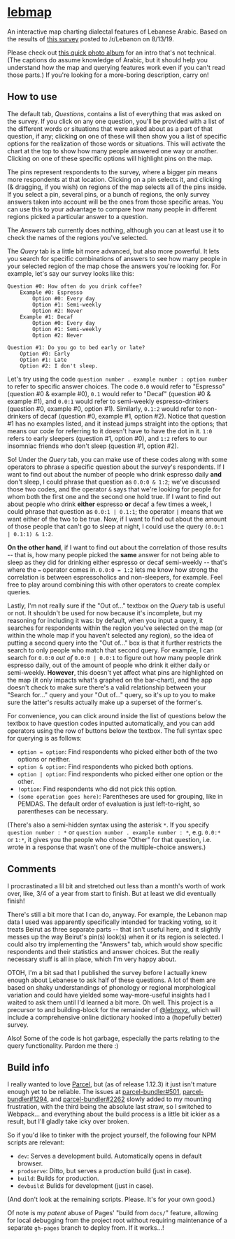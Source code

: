 # [lebmap](https://lebnxyz.github.io/lebmap)
An interactive map charting dialectal features of Lebanese Arabic. Based on the results of
[this survey](https://forms.gle/U4h1xtSJZ5nnv5Ku7) posted to /r/Lebanon on 8/13/19.


Please check out [this quick photo album](https://imgur.com/a/OQ0WGU9) for an intro that's
not technical. (The captions do assume knowledge of Arabic, but it should help you
understand how the map and querying features work even if you can't read those parts.)
If you're looking for a more-boring description, carry on!

## How to use
The default tab, *Questions*, contains a list of everything that was asked on the survey. If you click on any one question,
you'll be provided with a list of the different words or situations that were asked about as a part of that
question, if any; clicking on one of these will then show you a list of specific options for the realization of those
words or situations. This will activate the chart at the top to show how many people answered one way or another. Clicking
on one of these specific options will highlight pins on the map.

The pins represent respondents to the survey, where a bigger pin means more respondents at that location.
Clicking on a pin selects it, and clicking (& dragging, if you wish) on regions of the map selects all of the pins inside.
If you select a pin, several pins, or a bunch of regions, the only survey answers taken into account will be the ones from
those specific areas. You can use this to your advantage to compare how many people in different regions picked a particular
answer to a question.

The *Answers* tab currently does nothing, although you can at least use it to check the names of the regions you've selected.

The *Query* tab is a little bit more advanced, but also more powerful. It lets you search for specific combinations of answers
to see how many people in your selected region of the map chose the answers you're looking for. For example, let's say our survey
looks like this:

```
Question #0: How often do you drink coffee?
    Example #0: Espresso
        Option #0: Every day
        Option #1: Semi-weekly
        Option #2: Never
    Example #1: Decaf
        Option #0: Every day
        Option #1: Semi-weekly
        Option #2: Never

Question #1: Do you go to bed early or late?
    Option #0: Early
    Option #1: Late
    Option #2: I don't sleep.
```

Let's try using the code `question number . example number : option number` to refer to specific answer choices. The code `0.0`
would refer to "Espresso" (question #0 & example #0), `0.1` would refer to "Decaf" (question #0 & example #1), and `0.0:1` would
refer to semi-weekly espresso-drinkers (question #0, example #0, option #1). Similarly, `0.1:2` would refer to non-drinkers of decaf
(question #0, example #1, option #2). Notice that question #1 has no examples listed, and it instead jumps straight into the options;
that means our code for referring to it doesn't have to have the dot in it. `1:0` refers to early sleepers (question #1, option #0),
and `1:2` refers to our insomniac friends who don't sleep (question #1, option #2).

So! Under the *Query* tab, you can make use of these codes along with some operators to phrase a specific question about the survey's
respondents. If I want to find out about the number of people who drink espresso daily **and** don't sleep, I could phrase that question
as `0.0:0 & 1:2`; we've discussed those two codes, and the operator `&` says that we're looking for people for whom both the first one
and the second one hold true. If I want to find out about people who drink **either** espresso **or** decaf a few times a week, I could
phrase that question as `0.0:1 | 0.1:1`; the operator `|` means that we want either of the two to be true. Now, if I want to find out
about the amount of those people that can't go to sleep at night, I could use the query `(0.0:1 | 0.1:1) & 1:2`.

**On the other hand**, if I want to find out about the correlation of those results -- that is, how many people picked the **same**
answer for not being able to sleep as they did for drinking either espresso or decaf semi-weekly -- that's where the `=` operator comes
in. `0.0:0 = 1:2` lets me know how strong the correlation is between espressoholics and non-sleepers, for example. Feel free to play
around combining this with other operators to create complex queries.

Lastly, I'm not really sure if the "Out of..." textbox on the *Query* tab is useful or not. It shouldn't be used for now because it's
incomplete, but my reasoning for including it was: by default, when you input a query, it
searches for respondents within the region you've selected on the map (or within the whole map if you haven't selected any region),
so the idea of putting a second query into the "Out of..." box is that it further restricts the search to only people who match that
second query. For example, I can search for `0.0:0` *out of* `0.0:0 | 0.0:1` to figure out how many people drink espresso daily, out
of the amount of people who drink it either daily or semi-weekly. **However**, this doesn't yet affect what pins are highlighted on
the map (it only impacts what's graphed on the bar-chart), and the app doesn't check to make sure there's a valid relationship
between your "Search for..." query and your "Out of..." query, so it's up to you to make sure the latter's results actually make up
a superset of the former's.

For convenience, you can click around inside the list of questions below the textbox to have question codes inputted
automatically, and you can add operators using the row of buttons below the textbox. The full syntax spec for querying
is as follows:
- `option = option`: Find respondents who picked either both of the two options or neither.
- `option & option`: Find respondents who picked both options.
- `option | option`: Find respondents who picked either one option or the other.
- `!option`: Find respondents who did not pick this option.
- `(some operation goes here)`: Parentheses are used for grouping, like in PEMDAS. The default order of evaluation is just
  left-to-right, so parentheses can be necessary.

(There's also a semi-hidden syntax using the asterisk `*`. If you specify `question number : *` or
`question number . example number : *`, e.g. `0.0:*` or `1:*`, it gives you the people who chose "Other" for that question,
i.e. wrote in a response that wasn't one of the multiple-choice answers.)

## Comments
I procrastinated a lil bit and stretched out less than a month's worth of work over, like, 3/4 of a year from start to finish.
But at least we did eventually finish!

There's still a bit more that I can do, anyway. For example, the Lebanon map data I used was apparently specifically intended
for tracking voting, so it treats Beirut as three separate parts -- that isn't useful here, and it slightly messes up the way
Beirut's pin(s) look(s) when it or its region is selected. I could also try implementing the "Answers" tab, which would
show specific respondents and their statistics and answer choices. But the really necessary stuff is all in place, which I'm
very happy about.

OTOH, I'm a bit sad that I published the survey before I actually knew enough about Lebanese to ask half of these questions.
A lot of them are based on shaky understandings of phonology or regional morphological variation and could have yielded
some way-more-useful insights had I waited to ask them until I'd learned a bit more. Oh well. This project is a precursor
to and building-block for the remainder of [@lebnxyz](https://github.com/lebnxyz), which will include a comprehensive online
dictionary hooked into a (hopefully better) survey.

Also! Some of the code is hot garbage, especially the parts relating to the query functionality. Pardon me there :)

## Build info
I really wanted to love [Parcel](https://parceljs.org), but (as of release 1.12.3) it just isn't mature enough yet to be reliable.
The issues at [parcel-bundler#501](https://github.com/parcel-bundler/parcel/issues/501),
[parcel-bundler#1294](https://github.com/parcel-bundler/parcel/issues/1294), and
[parcel-bundler#2262](https://github.com/parcel-bundler/parcel/issues/2262) slowly added to my mounting frustration, with the
third being the absolute last straw, so I switched to Webpack... and everything about the build process is a little bit ickier
as a result, but I'll gladly take icky over broken.

So if you'd like to tinker with the project yourself, the following four NPM scripts are relevant:

- `dev`: Serves a development build. Automatically opens in default browser.
- `prodserve`: Ditto, but serves a production build (just in case).
- `build`: Builds for production.
- `devbuild`: Bulids for development (just in case).

(And don't look at the remaining scripts. Please. It's for your own good.)

Of note is my *patent* abuse of Pages' "build from `docs/`" feature, allowing for local debugging from the project
root without requiring maintenance of a separate `gh-pages` branch to deploy from. If it works...!
